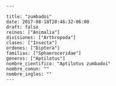 
      ---

      title: "zumbadoi"
      date: 2017-08-18T20:46:32-06:00
      draft: false
      reinos: ["Animalia"]
      divisiones: ["Arthropoda"]
      clases: ["Insecta"]
      ordenes: ["Diptera"]
      familias: ["Sphaeroceridae"]
      generos: ["Aptilotus"]
      nombre_cientifico: "Aptilotus zumbadoi"
      nombre_comun: ""
      nombre_ingles: ""
      ---

      